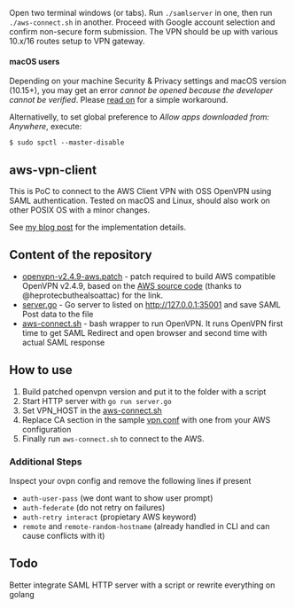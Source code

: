 Open two terminal windows (or tabs). Run `./samlserver` in one, then run `./aws-connect.sh` in another. Proceed with Google account selection and confirm non-secure form submission. The VPN should be up with various 10.x/16 routes setup to VPN gateway.

#### macOS users

Depending on your machine Security & Privacy settings and macOS version (10.15+), you may get an error _cannot be opened because the developer cannot be verified_. Please [read on](https://github.com/hashicorp/terraform/issues/23033#issuecomment-542302933) for a simple workaround.

Alternativelly, to set global preference to _Allow apps downloaded from: Anywhere_, execute:

    $ sudo spctl --master-disable

## aws-vpn-client

This is PoC to connect to the AWS Client VPN with OSS OpenVPN using SAML
authentication. Tested on macOS and Linux, should also work on other POSIX OS with a minor changes.

See [my blog post](https://smallhacks.wordpress.com/2020/07/08/aws-client-vpn-internals/) for the implementation details.

## Content of the repository

- [openvpn-v2.4.9-aws.patch](openvpn-v2.4.9-aws.patch) - patch required to build
AWS compatible OpenVPN v2.4.9, based on the
[AWS source code](https://amazon-source-code-downloads.s3.amazonaws.com/aws/clientvpn/osx-v1.2.5/openvpn-2.4.5-aws-2.tar.gz) (thanks to @heprotecbuthealsoattac) for the link.
- [server.go](server.go) - Go server to listed on http://127.0.0.1:35001 and save
SAML Post data to the file
- [aws-connect.sh](aws-connect.sh) - bash wrapper to run OpenVPN. It runs OpenVPN first time to get SAML Redirect and open browser and second time with actual SAML response

## How to use

1. Build patched openvpn version and put it to the folder with a script
1. Start HTTP server with `go run server.go`
1. Set VPN_HOST in the [aws-connect.sh](aws-connect.sh)
1. Replace CA section in the sample [vpn.conf](vpn.conf) with one from your AWS configuration
1. Finally run `aws-connect.sh` to connect to the AWS.

### Additional Steps

Inspect your ovpn config and remove the following lines if present
- `auth-user-pass` (we dont want to show user prompt)
- `auth-federate` (do not retry on failures)
- `auth-retry interact` (propietary AWS keyword)
- `remote` and `remote-random-hostname` (already handled in CLI and can cause conflicts with it)

## Todo

Better integrate SAML HTTP server with a script or rewrite everything on golang
